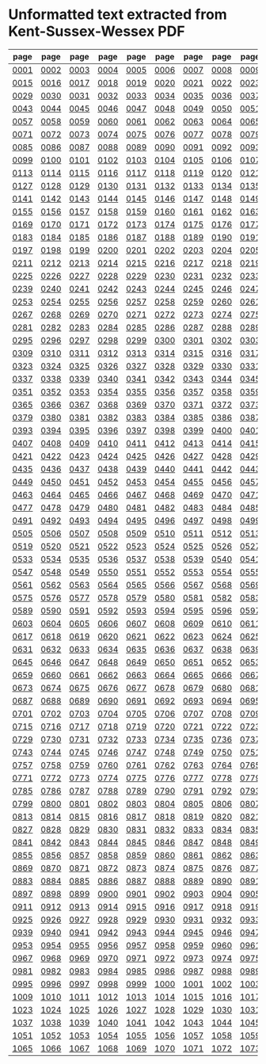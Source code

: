 # Unformatted text extracted from Kent-Sussex-Wessex PDF

|page|page|page|page|page|page|page|page|page|page|page|page|page|page|
|----|----|----|----|----|----|----|----|----|----|----|----|----|----|
|[0001](Kent-Sussex-Wessex/txt/pg_0001.txt)|[0002](Kent-Sussex-Wessex/txt/pg_0002.txt)|[0003](Kent-Sussex-Wessex/txt/pg_0003.txt)|[0004](Kent-Sussex-Wessex/txt/pg_0004.txt)|[0005](Kent-Sussex-Wessex/txt/pg_0005.txt)|[0006](Kent-Sussex-Wessex/txt/pg_0006.txt)|[0007](Kent-Sussex-Wessex/txt/pg_0007.txt)|[0008](Kent-Sussex-Wessex/txt/pg_0008.txt)|[0009](Kent-Sussex-Wessex/txt/pg_0009.txt)|[0010](Kent-Sussex-Wessex/txt/pg_0010.txt)|[0011](Kent-Sussex-Wessex/txt/pg_0011.txt)|[0012](Kent-Sussex-Wessex/txt/pg_0012.txt)|[0013](Kent-Sussex-Wessex/txt/pg_0013.txt)|[0014](Kent-Sussex-Wessex/txt/pg_0014.txt)|
|[0015](Kent-Sussex-Wessex/txt/pg_0015.txt)|[0016](Kent-Sussex-Wessex/txt/pg_0016.txt)|[0017](Kent-Sussex-Wessex/txt/pg_0017.txt)|[0018](Kent-Sussex-Wessex/txt/pg_0018.txt)|[0019](Kent-Sussex-Wessex/txt/pg_0019.txt)|[0020](Kent-Sussex-Wessex/txt/pg_0020.txt)|[0021](Kent-Sussex-Wessex/txt/pg_0021.txt)|[0022](Kent-Sussex-Wessex/txt/pg_0022.txt)|[0023](Kent-Sussex-Wessex/txt/pg_0023.txt)|[0024](Kent-Sussex-Wessex/txt/pg_0024.txt)|[0025](Kent-Sussex-Wessex/txt/pg_0025.txt)|[0026](Kent-Sussex-Wessex/txt/pg_0026.txt)|[0027](Kent-Sussex-Wessex/txt/pg_0027.txt)|[0028](Kent-Sussex-Wessex/txt/pg_0028.txt)|
|[0029](Kent-Sussex-Wessex/txt/pg_0029.txt)|[0030](Kent-Sussex-Wessex/txt/pg_0030.txt)|[0031](Kent-Sussex-Wessex/txt/pg_0031.txt)|[0032](Kent-Sussex-Wessex/txt/pg_0032.txt)|[0033](Kent-Sussex-Wessex/txt/pg_0033.txt)|[0034](Kent-Sussex-Wessex/txt/pg_0034.txt)|[0035](Kent-Sussex-Wessex/txt/pg_0035.txt)|[0036](Kent-Sussex-Wessex/txt/pg_0036.txt)|[0037](Kent-Sussex-Wessex/txt/pg_0037.txt)|[0038](Kent-Sussex-Wessex/txt/pg_0038.txt)|[0039](Kent-Sussex-Wessex/txt/pg_0039.txt)|[0040](Kent-Sussex-Wessex/txt/pg_0040.txt)|[0041](Kent-Sussex-Wessex/txt/pg_0041.txt)|[0042](Kent-Sussex-Wessex/txt/pg_0042.txt)|
|[0043](Kent-Sussex-Wessex/txt/pg_0043.txt)|[0044](Kent-Sussex-Wessex/txt/pg_0044.txt)|[0045](Kent-Sussex-Wessex/txt/pg_0045.txt)|[0046](Kent-Sussex-Wessex/txt/pg_0046.txt)|[0047](Kent-Sussex-Wessex/txt/pg_0047.txt)|[0048](Kent-Sussex-Wessex/txt/pg_0048.txt)|[0049](Kent-Sussex-Wessex/txt/pg_0049.txt)|[0050](Kent-Sussex-Wessex/txt/pg_0050.txt)|[0051](Kent-Sussex-Wessex/txt/pg_0051.txt)|[0052](Kent-Sussex-Wessex/txt/pg_0052.txt)|[0053](Kent-Sussex-Wessex/txt/pg_0053.txt)|[0054](Kent-Sussex-Wessex/txt/pg_0054.txt)|[0055](Kent-Sussex-Wessex/txt/pg_0055.txt)|[0056](Kent-Sussex-Wessex/txt/pg_0056.txt)|
|[0057](Kent-Sussex-Wessex/txt/pg_0057.txt)|[0058](Kent-Sussex-Wessex/txt/pg_0058.txt)|[0059](Kent-Sussex-Wessex/txt/pg_0059.txt)|[0060](Kent-Sussex-Wessex/txt/pg_0060.txt)|[0061](Kent-Sussex-Wessex/txt/pg_0061.txt)|[0062](Kent-Sussex-Wessex/txt/pg_0062.txt)|[0063](Kent-Sussex-Wessex/txt/pg_0063.txt)|[0064](Kent-Sussex-Wessex/txt/pg_0064.txt)|[0065](Kent-Sussex-Wessex/txt/pg_0065.txt)|[0066](Kent-Sussex-Wessex/txt/pg_0066.txt)|[0067](Kent-Sussex-Wessex/txt/pg_0067.txt)|[0068](Kent-Sussex-Wessex/txt/pg_0068.txt)|[0069](Kent-Sussex-Wessex/txt/pg_0069.txt)|[0070](Kent-Sussex-Wessex/txt/pg_0070.txt)|
|[0071](Kent-Sussex-Wessex/txt/pg_0071.txt)|[0072](Kent-Sussex-Wessex/txt/pg_0072.txt)|[0073](Kent-Sussex-Wessex/txt/pg_0073.txt)|[0074](Kent-Sussex-Wessex/txt/pg_0074.txt)|[0075](Kent-Sussex-Wessex/txt/pg_0075.txt)|[0076](Kent-Sussex-Wessex/txt/pg_0076.txt)|[0077](Kent-Sussex-Wessex/txt/pg_0077.txt)|[0078](Kent-Sussex-Wessex/txt/pg_0078.txt)|[0079](Kent-Sussex-Wessex/txt/pg_0079.txt)|[0080](Kent-Sussex-Wessex/txt/pg_0080.txt)|[0081](Kent-Sussex-Wessex/txt/pg_0081.txt)|[0082](Kent-Sussex-Wessex/txt/pg_0082.txt)|[0083](Kent-Sussex-Wessex/txt/pg_0083.txt)|[0084](Kent-Sussex-Wessex/txt/pg_0084.txt)|
|[0085](Kent-Sussex-Wessex/txt/pg_0085.txt)|[0086](Kent-Sussex-Wessex/txt/pg_0086.txt)|[0087](Kent-Sussex-Wessex/txt/pg_0087.txt)|[0088](Kent-Sussex-Wessex/txt/pg_0088.txt)|[0089](Kent-Sussex-Wessex/txt/pg_0089.txt)|[0090](Kent-Sussex-Wessex/txt/pg_0090.txt)|[0091](Kent-Sussex-Wessex/txt/pg_0091.txt)|[0092](Kent-Sussex-Wessex/txt/pg_0092.txt)|[0093](Kent-Sussex-Wessex/txt/pg_0093.txt)|[0094](Kent-Sussex-Wessex/txt/pg_0094.txt)|[0095](Kent-Sussex-Wessex/txt/pg_0095.txt)|[0096](Kent-Sussex-Wessex/txt/pg_0096.txt)|[0097](Kent-Sussex-Wessex/txt/pg_0097.txt)|[0098](Kent-Sussex-Wessex/txt/pg_0098.txt)|
|[0099](Kent-Sussex-Wessex/txt/pg_0099.txt)|[0100](Kent-Sussex-Wessex/txt/pg_0100.txt)|[0101](Kent-Sussex-Wessex/txt/pg_0101.txt)|[0102](Kent-Sussex-Wessex/txt/pg_0102.txt)|[0103](Kent-Sussex-Wessex/txt/pg_0103.txt)|[0104](Kent-Sussex-Wessex/txt/pg_0104.txt)|[0105](Kent-Sussex-Wessex/txt/pg_0105.txt)|[0106](Kent-Sussex-Wessex/txt/pg_0106.txt)|[0107](Kent-Sussex-Wessex/txt/pg_0107.txt)|[0108](Kent-Sussex-Wessex/txt/pg_0108.txt)|[0109](Kent-Sussex-Wessex/txt/pg_0109.txt)|[0110](Kent-Sussex-Wessex/txt/pg_0110.txt)|[0111](Kent-Sussex-Wessex/txt/pg_0111.txt)|[0112](Kent-Sussex-Wessex/txt/pg_0112.txt)|
|[0113](Kent-Sussex-Wessex/txt/pg_0113.txt)|[0114](Kent-Sussex-Wessex/txt/pg_0114.txt)|[0115](Kent-Sussex-Wessex/txt/pg_0115.txt)|[0116](Kent-Sussex-Wessex/txt/pg_0116.txt)|[0117](Kent-Sussex-Wessex/txt/pg_0117.txt)|[0118](Kent-Sussex-Wessex/txt/pg_0118.txt)|[0119](Kent-Sussex-Wessex/txt/pg_0119.txt)|[0120](Kent-Sussex-Wessex/txt/pg_0120.txt)|[0121](Kent-Sussex-Wessex/txt/pg_0121.txt)|[0122](Kent-Sussex-Wessex/txt/pg_0122.txt)|[0123](Kent-Sussex-Wessex/txt/pg_0123.txt)|[0124](Kent-Sussex-Wessex/txt/pg_0124.txt)|[0125](Kent-Sussex-Wessex/txt/pg_0125.txt)|[0126](Kent-Sussex-Wessex/txt/pg_0126.txt)|
|[0127](Kent-Sussex-Wessex/txt/pg_0127.txt)|[0128](Kent-Sussex-Wessex/txt/pg_0128.txt)|[0129](Kent-Sussex-Wessex/txt/pg_0129.txt)|[0130](Kent-Sussex-Wessex/txt/pg_0130.txt)|[0131](Kent-Sussex-Wessex/txt/pg_0131.txt)|[0132](Kent-Sussex-Wessex/txt/pg_0132.txt)|[0133](Kent-Sussex-Wessex/txt/pg_0133.txt)|[0134](Kent-Sussex-Wessex/txt/pg_0134.txt)|[0135](Kent-Sussex-Wessex/txt/pg_0135.txt)|[0136](Kent-Sussex-Wessex/txt/pg_0136.txt)|[0137](Kent-Sussex-Wessex/txt/pg_0137.txt)|[0138](Kent-Sussex-Wessex/txt/pg_0138.txt)|[0139](Kent-Sussex-Wessex/txt/pg_0139.txt)|[0140](Kent-Sussex-Wessex/txt/pg_0140.txt)|
|[0141](Kent-Sussex-Wessex/txt/pg_0141.txt)|[0142](Kent-Sussex-Wessex/txt/pg_0142.txt)|[0143](Kent-Sussex-Wessex/txt/pg_0143.txt)|[0144](Kent-Sussex-Wessex/txt/pg_0144.txt)|[0145](Kent-Sussex-Wessex/txt/pg_0145.txt)|[0146](Kent-Sussex-Wessex/txt/pg_0146.txt)|[0147](Kent-Sussex-Wessex/txt/pg_0147.txt)|[0148](Kent-Sussex-Wessex/txt/pg_0148.txt)|[0149](Kent-Sussex-Wessex/txt/pg_0149.txt)|[0150](Kent-Sussex-Wessex/txt/pg_0150.txt)|[0151](Kent-Sussex-Wessex/txt/pg_0151.txt)|[0152](Kent-Sussex-Wessex/txt/pg_0152.txt)|[0153](Kent-Sussex-Wessex/txt/pg_0153.txt)|[0154](Kent-Sussex-Wessex/txt/pg_0154.txt)|
|[0155](Kent-Sussex-Wessex/txt/pg_0155.txt)|[0156](Kent-Sussex-Wessex/txt/pg_0156.txt)|[0157](Kent-Sussex-Wessex/txt/pg_0157.txt)|[0158](Kent-Sussex-Wessex/txt/pg_0158.txt)|[0159](Kent-Sussex-Wessex/txt/pg_0159.txt)|[0160](Kent-Sussex-Wessex/txt/pg_0160.txt)|[0161](Kent-Sussex-Wessex/txt/pg_0161.txt)|[0162](Kent-Sussex-Wessex/txt/pg_0162.txt)|[0163](Kent-Sussex-Wessex/txt/pg_0163.txt)|[0164](Kent-Sussex-Wessex/txt/pg_0164.txt)|[0165](Kent-Sussex-Wessex/txt/pg_0165.txt)|[0166](Kent-Sussex-Wessex/txt/pg_0166.txt)|[0167](Kent-Sussex-Wessex/txt/pg_0167.txt)|[0168](Kent-Sussex-Wessex/txt/pg_0168.txt)|
|[0169](Kent-Sussex-Wessex/txt/pg_0169.txt)|[0170](Kent-Sussex-Wessex/txt/pg_0170.txt)|[0171](Kent-Sussex-Wessex/txt/pg_0171.txt)|[0172](Kent-Sussex-Wessex/txt/pg_0172.txt)|[0173](Kent-Sussex-Wessex/txt/pg_0173.txt)|[0174](Kent-Sussex-Wessex/txt/pg_0174.txt)|[0175](Kent-Sussex-Wessex/txt/pg_0175.txt)|[0176](Kent-Sussex-Wessex/txt/pg_0176.txt)|[0177](Kent-Sussex-Wessex/txt/pg_0177.txt)|[0178](Kent-Sussex-Wessex/txt/pg_0178.txt)|[0179](Kent-Sussex-Wessex/txt/pg_0179.txt)|[0180](Kent-Sussex-Wessex/txt/pg_0180.txt)|[0181](Kent-Sussex-Wessex/txt/pg_0181.txt)|[0182](Kent-Sussex-Wessex/txt/pg_0182.txt)|
|[0183](Kent-Sussex-Wessex/txt/pg_0183.txt)|[0184](Kent-Sussex-Wessex/txt/pg_0184.txt)|[0185](Kent-Sussex-Wessex/txt/pg_0185.txt)|[0186](Kent-Sussex-Wessex/txt/pg_0186.txt)|[0187](Kent-Sussex-Wessex/txt/pg_0187.txt)|[0188](Kent-Sussex-Wessex/txt/pg_0188.txt)|[0189](Kent-Sussex-Wessex/txt/pg_0189.txt)|[0190](Kent-Sussex-Wessex/txt/pg_0190.txt)|[0191](Kent-Sussex-Wessex/txt/pg_0191.txt)|[0192](Kent-Sussex-Wessex/txt/pg_0192.txt)|[0193](Kent-Sussex-Wessex/txt/pg_0193.txt)|[0194](Kent-Sussex-Wessex/txt/pg_0194.txt)|[0195](Kent-Sussex-Wessex/txt/pg_0195.txt)|[0196](Kent-Sussex-Wessex/txt/pg_0196.txt)|
|[0197](Kent-Sussex-Wessex/txt/pg_0197.txt)|[0198](Kent-Sussex-Wessex/txt/pg_0198.txt)|[0199](Kent-Sussex-Wessex/txt/pg_0199.txt)|[0200](Kent-Sussex-Wessex/txt/pg_0200.txt)|[0201](Kent-Sussex-Wessex/txt/pg_0201.txt)|[0202](Kent-Sussex-Wessex/txt/pg_0202.txt)|[0203](Kent-Sussex-Wessex/txt/pg_0203.txt)|[0204](Kent-Sussex-Wessex/txt/pg_0204.txt)|[0205](Kent-Sussex-Wessex/txt/pg_0205.txt)|[0206](Kent-Sussex-Wessex/txt/pg_0206.txt)|[0207](Kent-Sussex-Wessex/txt/pg_0207.txt)|[0208](Kent-Sussex-Wessex/txt/pg_0208.txt)|[0209](Kent-Sussex-Wessex/txt/pg_0209.txt)|[0210](Kent-Sussex-Wessex/txt/pg_0210.txt)|
|[0211](Kent-Sussex-Wessex/txt/pg_0211.txt)|[0212](Kent-Sussex-Wessex/txt/pg_0212.txt)|[0213](Kent-Sussex-Wessex/txt/pg_0213.txt)|[0214](Kent-Sussex-Wessex/txt/pg_0214.txt)|[0215](Kent-Sussex-Wessex/txt/pg_0215.txt)|[0216](Kent-Sussex-Wessex/txt/pg_0216.txt)|[0217](Kent-Sussex-Wessex/txt/pg_0217.txt)|[0218](Kent-Sussex-Wessex/txt/pg_0218.txt)|[0219](Kent-Sussex-Wessex/txt/pg_0219.txt)|[0220](Kent-Sussex-Wessex/txt/pg_0220.txt)|[0221](Kent-Sussex-Wessex/txt/pg_0221.txt)|[0222](Kent-Sussex-Wessex/txt/pg_0222.txt)|[0223](Kent-Sussex-Wessex/txt/pg_0223.txt)|[0224](Kent-Sussex-Wessex/txt/pg_0224.txt)|
|[0225](Kent-Sussex-Wessex/txt/pg_0225.txt)|[0226](Kent-Sussex-Wessex/txt/pg_0226.txt)|[0227](Kent-Sussex-Wessex/txt/pg_0227.txt)|[0228](Kent-Sussex-Wessex/txt/pg_0228.txt)|[0229](Kent-Sussex-Wessex/txt/pg_0229.txt)|[0230](Kent-Sussex-Wessex/txt/pg_0230.txt)|[0231](Kent-Sussex-Wessex/txt/pg_0231.txt)|[0232](Kent-Sussex-Wessex/txt/pg_0232.txt)|[0233](Kent-Sussex-Wessex/txt/pg_0233.txt)|[0234](Kent-Sussex-Wessex/txt/pg_0234.txt)|[0235](Kent-Sussex-Wessex/txt/pg_0235.txt)|[0236](Kent-Sussex-Wessex/txt/pg_0236.txt)|[0237](Kent-Sussex-Wessex/txt/pg_0237.txt)|[0238](Kent-Sussex-Wessex/txt/pg_0238.txt)|
|[0239](Kent-Sussex-Wessex/txt/pg_0239.txt)|[0240](Kent-Sussex-Wessex/txt/pg_0240.txt)|[0241](Kent-Sussex-Wessex/txt/pg_0241.txt)|[0242](Kent-Sussex-Wessex/txt/pg_0242.txt)|[0243](Kent-Sussex-Wessex/txt/pg_0243.txt)|[0244](Kent-Sussex-Wessex/txt/pg_0244.txt)|[0245](Kent-Sussex-Wessex/txt/pg_0245.txt)|[0246](Kent-Sussex-Wessex/txt/pg_0246.txt)|[0247](Kent-Sussex-Wessex/txt/pg_0247.txt)|[0248](Kent-Sussex-Wessex/txt/pg_0248.txt)|[0249](Kent-Sussex-Wessex/txt/pg_0249.txt)|[0250](Kent-Sussex-Wessex/txt/pg_0250.txt)|[0251](Kent-Sussex-Wessex/txt/pg_0251.txt)|[0252](Kent-Sussex-Wessex/txt/pg_0252.txt)|
|[0253](Kent-Sussex-Wessex/txt/pg_0253.txt)|[0254](Kent-Sussex-Wessex/txt/pg_0254.txt)|[0255](Kent-Sussex-Wessex/txt/pg_0255.txt)|[0256](Kent-Sussex-Wessex/txt/pg_0256.txt)|[0257](Kent-Sussex-Wessex/txt/pg_0257.txt)|[0258](Kent-Sussex-Wessex/txt/pg_0258.txt)|[0259](Kent-Sussex-Wessex/txt/pg_0259.txt)|[0260](Kent-Sussex-Wessex/txt/pg_0260.txt)|[0261](Kent-Sussex-Wessex/txt/pg_0261.txt)|[0262](Kent-Sussex-Wessex/txt/pg_0262.txt)|[0263](Kent-Sussex-Wessex/txt/pg_0263.txt)|[0264](Kent-Sussex-Wessex/txt/pg_0264.txt)|[0265](Kent-Sussex-Wessex/txt/pg_0265.txt)|[0266](Kent-Sussex-Wessex/txt/pg_0266.txt)|
|[0267](Kent-Sussex-Wessex/txt/pg_0267.txt)|[0268](Kent-Sussex-Wessex/txt/pg_0268.txt)|[0269](Kent-Sussex-Wessex/txt/pg_0269.txt)|[0270](Kent-Sussex-Wessex/txt/pg_0270.txt)|[0271](Kent-Sussex-Wessex/txt/pg_0271.txt)|[0272](Kent-Sussex-Wessex/txt/pg_0272.txt)|[0273](Kent-Sussex-Wessex/txt/pg_0273.txt)|[0274](Kent-Sussex-Wessex/txt/pg_0274.txt)|[0275](Kent-Sussex-Wessex/txt/pg_0275.txt)|[0276](Kent-Sussex-Wessex/txt/pg_0276.txt)|[0277](Kent-Sussex-Wessex/txt/pg_0277.txt)|[0278](Kent-Sussex-Wessex/txt/pg_0278.txt)|[0279](Kent-Sussex-Wessex/txt/pg_0279.txt)|[0280](Kent-Sussex-Wessex/txt/pg_0280.txt)|
|[0281](Kent-Sussex-Wessex/txt/pg_0281.txt)|[0282](Kent-Sussex-Wessex/txt/pg_0282.txt)|[0283](Kent-Sussex-Wessex/txt/pg_0283.txt)|[0284](Kent-Sussex-Wessex/txt/pg_0284.txt)|[0285](Kent-Sussex-Wessex/txt/pg_0285.txt)|[0286](Kent-Sussex-Wessex/txt/pg_0286.txt)|[0287](Kent-Sussex-Wessex/txt/pg_0287.txt)|[0288](Kent-Sussex-Wessex/txt/pg_0288.txt)|[0289](Kent-Sussex-Wessex/txt/pg_0289.txt)|[0290](Kent-Sussex-Wessex/txt/pg_0290.txt)|[0291](Kent-Sussex-Wessex/txt/pg_0291.txt)|[0292](Kent-Sussex-Wessex/txt/pg_0292.txt)|[0293](Kent-Sussex-Wessex/txt/pg_0293.txt)|[0294](Kent-Sussex-Wessex/txt/pg_0294.txt)|
|[0295](Kent-Sussex-Wessex/txt/pg_0295.txt)|[0296](Kent-Sussex-Wessex/txt/pg_0296.txt)|[0297](Kent-Sussex-Wessex/txt/pg_0297.txt)|[0298](Kent-Sussex-Wessex/txt/pg_0298.txt)|[0299](Kent-Sussex-Wessex/txt/pg_0299.txt)|[0300](Kent-Sussex-Wessex/txt/pg_0300.txt)|[0301](Kent-Sussex-Wessex/txt/pg_0301.txt)|[0302](Kent-Sussex-Wessex/txt/pg_0302.txt)|[0303](Kent-Sussex-Wessex/txt/pg_0303.txt)|[0304](Kent-Sussex-Wessex/txt/pg_0304.txt)|[0305](Kent-Sussex-Wessex/txt/pg_0305.txt)|[0306](Kent-Sussex-Wessex/txt/pg_0306.txt)|[0307](Kent-Sussex-Wessex/txt/pg_0307.txt)|[0308](Kent-Sussex-Wessex/txt/pg_0308.txt)|
|[0309](Kent-Sussex-Wessex/txt/pg_0309.txt)|[0310](Kent-Sussex-Wessex/txt/pg_0310.txt)|[0311](Kent-Sussex-Wessex/txt/pg_0311.txt)|[0312](Kent-Sussex-Wessex/txt/pg_0312.txt)|[0313](Kent-Sussex-Wessex/txt/pg_0313.txt)|[0314](Kent-Sussex-Wessex/txt/pg_0314.txt)|[0315](Kent-Sussex-Wessex/txt/pg_0315.txt)|[0316](Kent-Sussex-Wessex/txt/pg_0316.txt)|[0317](Kent-Sussex-Wessex/txt/pg_0317.txt)|[0318](Kent-Sussex-Wessex/txt/pg_0318.txt)|[0319](Kent-Sussex-Wessex/txt/pg_0319.txt)|[0320](Kent-Sussex-Wessex/txt/pg_0320.txt)|[0321](Kent-Sussex-Wessex/txt/pg_0321.txt)|[0322](Kent-Sussex-Wessex/txt/pg_0322.txt)|
|[0323](Kent-Sussex-Wessex/txt/pg_0323.txt)|[0324](Kent-Sussex-Wessex/txt/pg_0324.txt)|[0325](Kent-Sussex-Wessex/txt/pg_0325.txt)|[0326](Kent-Sussex-Wessex/txt/pg_0326.txt)|[0327](Kent-Sussex-Wessex/txt/pg_0327.txt)|[0328](Kent-Sussex-Wessex/txt/pg_0328.txt)|[0329](Kent-Sussex-Wessex/txt/pg_0329.txt)|[0330](Kent-Sussex-Wessex/txt/pg_0330.txt)|[0331](Kent-Sussex-Wessex/txt/pg_0331.txt)|[0332](Kent-Sussex-Wessex/txt/pg_0332.txt)|[0333](Kent-Sussex-Wessex/txt/pg_0333.txt)|[0334](Kent-Sussex-Wessex/txt/pg_0334.txt)|[0335](Kent-Sussex-Wessex/txt/pg_0335.txt)|[0336](Kent-Sussex-Wessex/txt/pg_0336.txt)|
|[0337](Kent-Sussex-Wessex/txt/pg_0337.txt)|[0338](Kent-Sussex-Wessex/txt/pg_0338.txt)|[0339](Kent-Sussex-Wessex/txt/pg_0339.txt)|[0340](Kent-Sussex-Wessex/txt/pg_0340.txt)|[0341](Kent-Sussex-Wessex/txt/pg_0341.txt)|[0342](Kent-Sussex-Wessex/txt/pg_0342.txt)|[0343](Kent-Sussex-Wessex/txt/pg_0343.txt)|[0344](Kent-Sussex-Wessex/txt/pg_0344.txt)|[0345](Kent-Sussex-Wessex/txt/pg_0345.txt)|[0346](Kent-Sussex-Wessex/txt/pg_0346.txt)|[0347](Kent-Sussex-Wessex/txt/pg_0347.txt)|[0348](Kent-Sussex-Wessex/txt/pg_0348.txt)|[0349](Kent-Sussex-Wessex/txt/pg_0349.txt)|[0350](Kent-Sussex-Wessex/txt/pg_0350.txt)|
|[0351](Kent-Sussex-Wessex/txt/pg_0351.txt)|[0352](Kent-Sussex-Wessex/txt/pg_0352.txt)|[0353](Kent-Sussex-Wessex/txt/pg_0353.txt)|[0354](Kent-Sussex-Wessex/txt/pg_0354.txt)|[0355](Kent-Sussex-Wessex/txt/pg_0355.txt)|[0356](Kent-Sussex-Wessex/txt/pg_0356.txt)|[0357](Kent-Sussex-Wessex/txt/pg_0357.txt)|[0358](Kent-Sussex-Wessex/txt/pg_0358.txt)|[0359](Kent-Sussex-Wessex/txt/pg_0359.txt)|[0360](Kent-Sussex-Wessex/txt/pg_0360.txt)|[0361](Kent-Sussex-Wessex/txt/pg_0361.txt)|[0362](Kent-Sussex-Wessex/txt/pg_0362.txt)|[0363](Kent-Sussex-Wessex/txt/pg_0363.txt)|[0364](Kent-Sussex-Wessex/txt/pg_0364.txt)|
|[0365](Kent-Sussex-Wessex/txt/pg_0365.txt)|[0366](Kent-Sussex-Wessex/txt/pg_0366.txt)|[0367](Kent-Sussex-Wessex/txt/pg_0367.txt)|[0368](Kent-Sussex-Wessex/txt/pg_0368.txt)|[0369](Kent-Sussex-Wessex/txt/pg_0369.txt)|[0370](Kent-Sussex-Wessex/txt/pg_0370.txt)|[0371](Kent-Sussex-Wessex/txt/pg_0371.txt)|[0372](Kent-Sussex-Wessex/txt/pg_0372.txt)|[0373](Kent-Sussex-Wessex/txt/pg_0373.txt)|[0374](Kent-Sussex-Wessex/txt/pg_0374.txt)|[0375](Kent-Sussex-Wessex/txt/pg_0375.txt)|[0376](Kent-Sussex-Wessex/txt/pg_0376.txt)|[0377](Kent-Sussex-Wessex/txt/pg_0377.txt)|[0378](Kent-Sussex-Wessex/txt/pg_0378.txt)|
|[0379](Kent-Sussex-Wessex/txt/pg_0379.txt)|[0380](Kent-Sussex-Wessex/txt/pg_0380.txt)|[0381](Kent-Sussex-Wessex/txt/pg_0381.txt)|[0382](Kent-Sussex-Wessex/txt/pg_0382.txt)|[0383](Kent-Sussex-Wessex/txt/pg_0383.txt)|[0384](Kent-Sussex-Wessex/txt/pg_0384.txt)|[0385](Kent-Sussex-Wessex/txt/pg_0385.txt)|[0386](Kent-Sussex-Wessex/txt/pg_0386.txt)|[0387](Kent-Sussex-Wessex/txt/pg_0387.txt)|[0388](Kent-Sussex-Wessex/txt/pg_0388.txt)|[0389](Kent-Sussex-Wessex/txt/pg_0389.txt)|[0390](Kent-Sussex-Wessex/txt/pg_0390.txt)|[0391](Kent-Sussex-Wessex/txt/pg_0391.txt)|[0392](Kent-Sussex-Wessex/txt/pg_0392.txt)|
|[0393](Kent-Sussex-Wessex/txt/pg_0393.txt)|[0394](Kent-Sussex-Wessex/txt/pg_0394.txt)|[0395](Kent-Sussex-Wessex/txt/pg_0395.txt)|[0396](Kent-Sussex-Wessex/txt/pg_0396.txt)|[0397](Kent-Sussex-Wessex/txt/pg_0397.txt)|[0398](Kent-Sussex-Wessex/txt/pg_0398.txt)|[0399](Kent-Sussex-Wessex/txt/pg_0399.txt)|[0400](Kent-Sussex-Wessex/txt/pg_0400.txt)|[0401](Kent-Sussex-Wessex/txt/pg_0401.txt)|[0402](Kent-Sussex-Wessex/txt/pg_0402.txt)|[0403](Kent-Sussex-Wessex/txt/pg_0403.txt)|[0404](Kent-Sussex-Wessex/txt/pg_0404.txt)|[0405](Kent-Sussex-Wessex/txt/pg_0405.txt)|[0406](Kent-Sussex-Wessex/txt/pg_0406.txt)|
|[0407](Kent-Sussex-Wessex/txt/pg_0407.txt)|[0408](Kent-Sussex-Wessex/txt/pg_0408.txt)|[0409](Kent-Sussex-Wessex/txt/pg_0409.txt)|[0410](Kent-Sussex-Wessex/txt/pg_0410.txt)|[0411](Kent-Sussex-Wessex/txt/pg_0411.txt)|[0412](Kent-Sussex-Wessex/txt/pg_0412.txt)|[0413](Kent-Sussex-Wessex/txt/pg_0413.txt)|[0414](Kent-Sussex-Wessex/txt/pg_0414.txt)|[0415](Kent-Sussex-Wessex/txt/pg_0415.txt)|[0416](Kent-Sussex-Wessex/txt/pg_0416.txt)|[0417](Kent-Sussex-Wessex/txt/pg_0417.txt)|[0418](Kent-Sussex-Wessex/txt/pg_0418.txt)|[0419](Kent-Sussex-Wessex/txt/pg_0419.txt)|[0420](Kent-Sussex-Wessex/txt/pg_0420.txt)|
|[0421](Kent-Sussex-Wessex/txt/pg_0421.txt)|[0422](Kent-Sussex-Wessex/txt/pg_0422.txt)|[0423](Kent-Sussex-Wessex/txt/pg_0423.txt)|[0424](Kent-Sussex-Wessex/txt/pg_0424.txt)|[0425](Kent-Sussex-Wessex/txt/pg_0425.txt)|[0426](Kent-Sussex-Wessex/txt/pg_0426.txt)|[0427](Kent-Sussex-Wessex/txt/pg_0427.txt)|[0428](Kent-Sussex-Wessex/txt/pg_0428.txt)|[0429](Kent-Sussex-Wessex/txt/pg_0429.txt)|[0430](Kent-Sussex-Wessex/txt/pg_0430.txt)|[0431](Kent-Sussex-Wessex/txt/pg_0431.txt)|[0432](Kent-Sussex-Wessex/txt/pg_0432.txt)|[0433](Kent-Sussex-Wessex/txt/pg_0433.txt)|[0434](Kent-Sussex-Wessex/txt/pg_0434.txt)|
|[0435](Kent-Sussex-Wessex/txt/pg_0435.txt)|[0436](Kent-Sussex-Wessex/txt/pg_0436.txt)|[0437](Kent-Sussex-Wessex/txt/pg_0437.txt)|[0438](Kent-Sussex-Wessex/txt/pg_0438.txt)|[0439](Kent-Sussex-Wessex/txt/pg_0439.txt)|[0440](Kent-Sussex-Wessex/txt/pg_0440.txt)|[0441](Kent-Sussex-Wessex/txt/pg_0441.txt)|[0442](Kent-Sussex-Wessex/txt/pg_0442.txt)|[0443](Kent-Sussex-Wessex/txt/pg_0443.txt)|[0444](Kent-Sussex-Wessex/txt/pg_0444.txt)|[0445](Kent-Sussex-Wessex/txt/pg_0445.txt)|[0446](Kent-Sussex-Wessex/txt/pg_0446.txt)|[0447](Kent-Sussex-Wessex/txt/pg_0447.txt)|[0448](Kent-Sussex-Wessex/txt/pg_0448.txt)|
|[0449](Kent-Sussex-Wessex/txt/pg_0449.txt)|[0450](Kent-Sussex-Wessex/txt/pg_0450.txt)|[0451](Kent-Sussex-Wessex/txt/pg_0451.txt)|[0452](Kent-Sussex-Wessex/txt/pg_0452.txt)|[0453](Kent-Sussex-Wessex/txt/pg_0453.txt)|[0454](Kent-Sussex-Wessex/txt/pg_0454.txt)|[0455](Kent-Sussex-Wessex/txt/pg_0455.txt)|[0456](Kent-Sussex-Wessex/txt/pg_0456.txt)|[0457](Kent-Sussex-Wessex/txt/pg_0457.txt)|[0458](Kent-Sussex-Wessex/txt/pg_0458.txt)|[0459](Kent-Sussex-Wessex/txt/pg_0459.txt)|[0460](Kent-Sussex-Wessex/txt/pg_0460.txt)|[0461](Kent-Sussex-Wessex/txt/pg_0461.txt)|[0462](Kent-Sussex-Wessex/txt/pg_0462.txt)|
|[0463](Kent-Sussex-Wessex/txt/pg_0463.txt)|[0464](Kent-Sussex-Wessex/txt/pg_0464.txt)|[0465](Kent-Sussex-Wessex/txt/pg_0465.txt)|[0466](Kent-Sussex-Wessex/txt/pg_0466.txt)|[0467](Kent-Sussex-Wessex/txt/pg_0467.txt)|[0468](Kent-Sussex-Wessex/txt/pg_0468.txt)|[0469](Kent-Sussex-Wessex/txt/pg_0469.txt)|[0470](Kent-Sussex-Wessex/txt/pg_0470.txt)|[0471](Kent-Sussex-Wessex/txt/pg_0471.txt)|[0472](Kent-Sussex-Wessex/txt/pg_0472.txt)|[0473](Kent-Sussex-Wessex/txt/pg_0473.txt)|[0474](Kent-Sussex-Wessex/txt/pg_0474.txt)|[0475](Kent-Sussex-Wessex/txt/pg_0475.txt)|[0476](Kent-Sussex-Wessex/txt/pg_0476.txt)|
|[0477](Kent-Sussex-Wessex/txt/pg_0477.txt)|[0478](Kent-Sussex-Wessex/txt/pg_0478.txt)|[0479](Kent-Sussex-Wessex/txt/pg_0479.txt)|[0480](Kent-Sussex-Wessex/txt/pg_0480.txt)|[0481](Kent-Sussex-Wessex/txt/pg_0481.txt)|[0482](Kent-Sussex-Wessex/txt/pg_0482.txt)|[0483](Kent-Sussex-Wessex/txt/pg_0483.txt)|[0484](Kent-Sussex-Wessex/txt/pg_0484.txt)|[0485](Kent-Sussex-Wessex/txt/pg_0485.txt)|[0486](Kent-Sussex-Wessex/txt/pg_0486.txt)|[0487](Kent-Sussex-Wessex/txt/pg_0487.txt)|[0488](Kent-Sussex-Wessex/txt/pg_0488.txt)|[0489](Kent-Sussex-Wessex/txt/pg_0489.txt)|[0490](Kent-Sussex-Wessex/txt/pg_0490.txt)|
|[0491](Kent-Sussex-Wessex/txt/pg_0491.txt)|[0492](Kent-Sussex-Wessex/txt/pg_0492.txt)|[0493](Kent-Sussex-Wessex/txt/pg_0493.txt)|[0494](Kent-Sussex-Wessex/txt/pg_0494.txt)|[0495](Kent-Sussex-Wessex/txt/pg_0495.txt)|[0496](Kent-Sussex-Wessex/txt/pg_0496.txt)|[0497](Kent-Sussex-Wessex/txt/pg_0497.txt)|[0498](Kent-Sussex-Wessex/txt/pg_0498.txt)|[0499](Kent-Sussex-Wessex/txt/pg_0499.txt)|[0500](Kent-Sussex-Wessex/txt/pg_0500.txt)|[0501](Kent-Sussex-Wessex/txt/pg_0501.txt)|[0502](Kent-Sussex-Wessex/txt/pg_0502.txt)|[0503](Kent-Sussex-Wessex/txt/pg_0503.txt)|[0504](Kent-Sussex-Wessex/txt/pg_0504.txt)|
|[0505](Kent-Sussex-Wessex/txt/pg_0505.txt)|[0506](Kent-Sussex-Wessex/txt/pg_0506.txt)|[0507](Kent-Sussex-Wessex/txt/pg_0507.txt)|[0508](Kent-Sussex-Wessex/txt/pg_0508.txt)|[0509](Kent-Sussex-Wessex/txt/pg_0509.txt)|[0510](Kent-Sussex-Wessex/txt/pg_0510.txt)|[0511](Kent-Sussex-Wessex/txt/pg_0511.txt)|[0512](Kent-Sussex-Wessex/txt/pg_0512.txt)|[0513](Kent-Sussex-Wessex/txt/pg_0513.txt)|[0514](Kent-Sussex-Wessex/txt/pg_0514.txt)|[0515](Kent-Sussex-Wessex/txt/pg_0515.txt)|[0516](Kent-Sussex-Wessex/txt/pg_0516.txt)|[0517](Kent-Sussex-Wessex/txt/pg_0517.txt)|[0518](Kent-Sussex-Wessex/txt/pg_0518.txt)|
|[0519](Kent-Sussex-Wessex/txt/pg_0519.txt)|[0520](Kent-Sussex-Wessex/txt/pg_0520.txt)|[0521](Kent-Sussex-Wessex/txt/pg_0521.txt)|[0522](Kent-Sussex-Wessex/txt/pg_0522.txt)|[0523](Kent-Sussex-Wessex/txt/pg_0523.txt)|[0524](Kent-Sussex-Wessex/txt/pg_0524.txt)|[0525](Kent-Sussex-Wessex/txt/pg_0525.txt)|[0526](Kent-Sussex-Wessex/txt/pg_0526.txt)|[0527](Kent-Sussex-Wessex/txt/pg_0527.txt)|[0528](Kent-Sussex-Wessex/txt/pg_0528.txt)|[0529](Kent-Sussex-Wessex/txt/pg_0529.txt)|[0530](Kent-Sussex-Wessex/txt/pg_0530.txt)|[0531](Kent-Sussex-Wessex/txt/pg_0531.txt)|[0532](Kent-Sussex-Wessex/txt/pg_0532.txt)|
|[0533](Kent-Sussex-Wessex/txt/pg_0533.txt)|[0534](Kent-Sussex-Wessex/txt/pg_0534.txt)|[0535](Kent-Sussex-Wessex/txt/pg_0535.txt)|[0536](Kent-Sussex-Wessex/txt/pg_0536.txt)|[0537](Kent-Sussex-Wessex/txt/pg_0537.txt)|[0538](Kent-Sussex-Wessex/txt/pg_0538.txt)|[0539](Kent-Sussex-Wessex/txt/pg_0539.txt)|[0540](Kent-Sussex-Wessex/txt/pg_0540.txt)|[0541](Kent-Sussex-Wessex/txt/pg_0541.txt)|[0542](Kent-Sussex-Wessex/txt/pg_0542.txt)|[0543](Kent-Sussex-Wessex/txt/pg_0543.txt)|[0544](Kent-Sussex-Wessex/txt/pg_0544.txt)|[0545](Kent-Sussex-Wessex/txt/pg_0545.txt)|[0546](Kent-Sussex-Wessex/txt/pg_0546.txt)|
|[0547](Kent-Sussex-Wessex/txt/pg_0547.txt)|[0548](Kent-Sussex-Wessex/txt/pg_0548.txt)|[0549](Kent-Sussex-Wessex/txt/pg_0549.txt)|[0550](Kent-Sussex-Wessex/txt/pg_0550.txt)|[0551](Kent-Sussex-Wessex/txt/pg_0551.txt)|[0552](Kent-Sussex-Wessex/txt/pg_0552.txt)|[0553](Kent-Sussex-Wessex/txt/pg_0553.txt)|[0554](Kent-Sussex-Wessex/txt/pg_0554.txt)|[0555](Kent-Sussex-Wessex/txt/pg_0555.txt)|[0556](Kent-Sussex-Wessex/txt/pg_0556.txt)|[0557](Kent-Sussex-Wessex/txt/pg_0557.txt)|[0558](Kent-Sussex-Wessex/txt/pg_0558.txt)|[0559](Kent-Sussex-Wessex/txt/pg_0559.txt)|[0560](Kent-Sussex-Wessex/txt/pg_0560.txt)|
|[0561](Kent-Sussex-Wessex/txt/pg_0561.txt)|[0562](Kent-Sussex-Wessex/txt/pg_0562.txt)|[0563](Kent-Sussex-Wessex/txt/pg_0563.txt)|[0564](Kent-Sussex-Wessex/txt/pg_0564.txt)|[0565](Kent-Sussex-Wessex/txt/pg_0565.txt)|[0566](Kent-Sussex-Wessex/txt/pg_0566.txt)|[0567](Kent-Sussex-Wessex/txt/pg_0567.txt)|[0568](Kent-Sussex-Wessex/txt/pg_0568.txt)|[0569](Kent-Sussex-Wessex/txt/pg_0569.txt)|[0570](Kent-Sussex-Wessex/txt/pg_0570.txt)|[0571](Kent-Sussex-Wessex/txt/pg_0571.txt)|[0572](Kent-Sussex-Wessex/txt/pg_0572.txt)|[0573](Kent-Sussex-Wessex/txt/pg_0573.txt)|[0574](Kent-Sussex-Wessex/txt/pg_0574.txt)|
|[0575](Kent-Sussex-Wessex/txt/pg_0575.txt)|[0576](Kent-Sussex-Wessex/txt/pg_0576.txt)|[0577](Kent-Sussex-Wessex/txt/pg_0577.txt)|[0578](Kent-Sussex-Wessex/txt/pg_0578.txt)|[0579](Kent-Sussex-Wessex/txt/pg_0579.txt)|[0580](Kent-Sussex-Wessex/txt/pg_0580.txt)|[0581](Kent-Sussex-Wessex/txt/pg_0581.txt)|[0582](Kent-Sussex-Wessex/txt/pg_0582.txt)|[0583](Kent-Sussex-Wessex/txt/pg_0583.txt)|[0584](Kent-Sussex-Wessex/txt/pg_0584.txt)|[0585](Kent-Sussex-Wessex/txt/pg_0585.txt)|[0586](Kent-Sussex-Wessex/txt/pg_0586.txt)|[0587](Kent-Sussex-Wessex/txt/pg_0587.txt)|[0588](Kent-Sussex-Wessex/txt/pg_0588.txt)|
|[0589](Kent-Sussex-Wessex/txt/pg_0589.txt)|[0590](Kent-Sussex-Wessex/txt/pg_0590.txt)|[0591](Kent-Sussex-Wessex/txt/pg_0591.txt)|[0592](Kent-Sussex-Wessex/txt/pg_0592.txt)|[0593](Kent-Sussex-Wessex/txt/pg_0593.txt)|[0594](Kent-Sussex-Wessex/txt/pg_0594.txt)|[0595](Kent-Sussex-Wessex/txt/pg_0595.txt)|[0596](Kent-Sussex-Wessex/txt/pg_0596.txt)|[0597](Kent-Sussex-Wessex/txt/pg_0597.txt)|[0598](Kent-Sussex-Wessex/txt/pg_0598.txt)|[0599](Kent-Sussex-Wessex/txt/pg_0599.txt)|[0600](Kent-Sussex-Wessex/txt/pg_0600.txt)|[0601](Kent-Sussex-Wessex/txt/pg_0601.txt)|[0602](Kent-Sussex-Wessex/txt/pg_0602.txt)|
|[0603](Kent-Sussex-Wessex/txt/pg_0603.txt)|[0604](Kent-Sussex-Wessex/txt/pg_0604.txt)|[0605](Kent-Sussex-Wessex/txt/pg_0605.txt)|[0606](Kent-Sussex-Wessex/txt/pg_0606.txt)|[0607](Kent-Sussex-Wessex/txt/pg_0607.txt)|[0608](Kent-Sussex-Wessex/txt/pg_0608.txt)|[0609](Kent-Sussex-Wessex/txt/pg_0609.txt)|[0610](Kent-Sussex-Wessex/txt/pg_0610.txt)|[0611](Kent-Sussex-Wessex/txt/pg_0611.txt)|[0612](Kent-Sussex-Wessex/txt/pg_0612.txt)|[0613](Kent-Sussex-Wessex/txt/pg_0613.txt)|[0614](Kent-Sussex-Wessex/txt/pg_0614.txt)|[0615](Kent-Sussex-Wessex/txt/pg_0615.txt)|[0616](Kent-Sussex-Wessex/txt/pg_0616.txt)|
|[0617](Kent-Sussex-Wessex/txt/pg_0617.txt)|[0618](Kent-Sussex-Wessex/txt/pg_0618.txt)|[0619](Kent-Sussex-Wessex/txt/pg_0619.txt)|[0620](Kent-Sussex-Wessex/txt/pg_0620.txt)|[0621](Kent-Sussex-Wessex/txt/pg_0621.txt)|[0622](Kent-Sussex-Wessex/txt/pg_0622.txt)|[0623](Kent-Sussex-Wessex/txt/pg_0623.txt)|[0624](Kent-Sussex-Wessex/txt/pg_0624.txt)|[0625](Kent-Sussex-Wessex/txt/pg_0625.txt)|[0626](Kent-Sussex-Wessex/txt/pg_0626.txt)|[0627](Kent-Sussex-Wessex/txt/pg_0627.txt)|[0628](Kent-Sussex-Wessex/txt/pg_0628.txt)|[0629](Kent-Sussex-Wessex/txt/pg_0629.txt)|[0630](Kent-Sussex-Wessex/txt/pg_0630.txt)|
|[0631](Kent-Sussex-Wessex/txt/pg_0631.txt)|[0632](Kent-Sussex-Wessex/txt/pg_0632.txt)|[0633](Kent-Sussex-Wessex/txt/pg_0633.txt)|[0634](Kent-Sussex-Wessex/txt/pg_0634.txt)|[0635](Kent-Sussex-Wessex/txt/pg_0635.txt)|[0636](Kent-Sussex-Wessex/txt/pg_0636.txt)|[0637](Kent-Sussex-Wessex/txt/pg_0637.txt)|[0638](Kent-Sussex-Wessex/txt/pg_0638.txt)|[0639](Kent-Sussex-Wessex/txt/pg_0639.txt)|[0640](Kent-Sussex-Wessex/txt/pg_0640.txt)|[0641](Kent-Sussex-Wessex/txt/pg_0641.txt)|[0642](Kent-Sussex-Wessex/txt/pg_0642.txt)|[0643](Kent-Sussex-Wessex/txt/pg_0643.txt)|[0644](Kent-Sussex-Wessex/txt/pg_0644.txt)|
|[0645](Kent-Sussex-Wessex/txt/pg_0645.txt)|[0646](Kent-Sussex-Wessex/txt/pg_0646.txt)|[0647](Kent-Sussex-Wessex/txt/pg_0647.txt)|[0648](Kent-Sussex-Wessex/txt/pg_0648.txt)|[0649](Kent-Sussex-Wessex/txt/pg_0649.txt)|[0650](Kent-Sussex-Wessex/txt/pg_0650.txt)|[0651](Kent-Sussex-Wessex/txt/pg_0651.txt)|[0652](Kent-Sussex-Wessex/txt/pg_0652.txt)|[0653](Kent-Sussex-Wessex/txt/pg_0653.txt)|[0654](Kent-Sussex-Wessex/txt/pg_0654.txt)|[0655](Kent-Sussex-Wessex/txt/pg_0655.txt)|[0656](Kent-Sussex-Wessex/txt/pg_0656.txt)|[0657](Kent-Sussex-Wessex/txt/pg_0657.txt)|[0658](Kent-Sussex-Wessex/txt/pg_0658.txt)|
|[0659](Kent-Sussex-Wessex/txt/pg_0659.txt)|[0660](Kent-Sussex-Wessex/txt/pg_0660.txt)|[0661](Kent-Sussex-Wessex/txt/pg_0661.txt)|[0662](Kent-Sussex-Wessex/txt/pg_0662.txt)|[0663](Kent-Sussex-Wessex/txt/pg_0663.txt)|[0664](Kent-Sussex-Wessex/txt/pg_0664.txt)|[0665](Kent-Sussex-Wessex/txt/pg_0665.txt)|[0666](Kent-Sussex-Wessex/txt/pg_0666.txt)|[0667](Kent-Sussex-Wessex/txt/pg_0667.txt)|[0668](Kent-Sussex-Wessex/txt/pg_0668.txt)|[0669](Kent-Sussex-Wessex/txt/pg_0669.txt)|[0670](Kent-Sussex-Wessex/txt/pg_0670.txt)|[0671](Kent-Sussex-Wessex/txt/pg_0671.txt)|[0672](Kent-Sussex-Wessex/txt/pg_0672.txt)|
|[0673](Kent-Sussex-Wessex/txt/pg_0673.txt)|[0674](Kent-Sussex-Wessex/txt/pg_0674.txt)|[0675](Kent-Sussex-Wessex/txt/pg_0675.txt)|[0676](Kent-Sussex-Wessex/txt/pg_0676.txt)|[0677](Kent-Sussex-Wessex/txt/pg_0677.txt)|[0678](Kent-Sussex-Wessex/txt/pg_0678.txt)|[0679](Kent-Sussex-Wessex/txt/pg_0679.txt)|[0680](Kent-Sussex-Wessex/txt/pg_0680.txt)|[0681](Kent-Sussex-Wessex/txt/pg_0681.txt)|[0682](Kent-Sussex-Wessex/txt/pg_0682.txt)|[0683](Kent-Sussex-Wessex/txt/pg_0683.txt)|[0684](Kent-Sussex-Wessex/txt/pg_0684.txt)|[0685](Kent-Sussex-Wessex/txt/pg_0685.txt)|[0686](Kent-Sussex-Wessex/txt/pg_0686.txt)|
|[0687](Kent-Sussex-Wessex/txt/pg_0687.txt)|[0688](Kent-Sussex-Wessex/txt/pg_0688.txt)|[0689](Kent-Sussex-Wessex/txt/pg_0689.txt)|[0690](Kent-Sussex-Wessex/txt/pg_0690.txt)|[0691](Kent-Sussex-Wessex/txt/pg_0691.txt)|[0692](Kent-Sussex-Wessex/txt/pg_0692.txt)|[0693](Kent-Sussex-Wessex/txt/pg_0693.txt)|[0694](Kent-Sussex-Wessex/txt/pg_0694.txt)|[0695](Kent-Sussex-Wessex/txt/pg_0695.txt)|[0696](Kent-Sussex-Wessex/txt/pg_0696.txt)|[0697](Kent-Sussex-Wessex/txt/pg_0697.txt)|[0698](Kent-Sussex-Wessex/txt/pg_0698.txt)|[0699](Kent-Sussex-Wessex/txt/pg_0699.txt)|[0700](Kent-Sussex-Wessex/txt/pg_0700.txt)|
|[0701](Kent-Sussex-Wessex/txt/pg_0701.txt)|[0702](Kent-Sussex-Wessex/txt/pg_0702.txt)|[0703](Kent-Sussex-Wessex/txt/pg_0703.txt)|[0704](Kent-Sussex-Wessex/txt/pg_0704.txt)|[0705](Kent-Sussex-Wessex/txt/pg_0705.txt)|[0706](Kent-Sussex-Wessex/txt/pg_0706.txt)|[0707](Kent-Sussex-Wessex/txt/pg_0707.txt)|[0708](Kent-Sussex-Wessex/txt/pg_0708.txt)|[0709](Kent-Sussex-Wessex/txt/pg_0709.txt)|[0710](Kent-Sussex-Wessex/txt/pg_0710.txt)|[0711](Kent-Sussex-Wessex/txt/pg_0711.txt)|[0712](Kent-Sussex-Wessex/txt/pg_0712.txt)|[0713](Kent-Sussex-Wessex/txt/pg_0713.txt)|[0714](Kent-Sussex-Wessex/txt/pg_0714.txt)|
|[0715](Kent-Sussex-Wessex/txt/pg_0715.txt)|[0716](Kent-Sussex-Wessex/txt/pg_0716.txt)|[0717](Kent-Sussex-Wessex/txt/pg_0717.txt)|[0718](Kent-Sussex-Wessex/txt/pg_0718.txt)|[0719](Kent-Sussex-Wessex/txt/pg_0719.txt)|[0720](Kent-Sussex-Wessex/txt/pg_0720.txt)|[0721](Kent-Sussex-Wessex/txt/pg_0721.txt)|[0722](Kent-Sussex-Wessex/txt/pg_0722.txt)|[0723](Kent-Sussex-Wessex/txt/pg_0723.txt)|[0724](Kent-Sussex-Wessex/txt/pg_0724.txt)|[0725](Kent-Sussex-Wessex/txt/pg_0725.txt)|[0726](Kent-Sussex-Wessex/txt/pg_0726.txt)|[0727](Kent-Sussex-Wessex/txt/pg_0727.txt)|[0728](Kent-Sussex-Wessex/txt/pg_0728.txt)|
|[0729](Kent-Sussex-Wessex/txt/pg_0729.txt)|[0730](Kent-Sussex-Wessex/txt/pg_0730.txt)|[0731](Kent-Sussex-Wessex/txt/pg_0731.txt)|[0732](Kent-Sussex-Wessex/txt/pg_0732.txt)|[0733](Kent-Sussex-Wessex/txt/pg_0733.txt)|[0734](Kent-Sussex-Wessex/txt/pg_0734.txt)|[0735](Kent-Sussex-Wessex/txt/pg_0735.txt)|[0736](Kent-Sussex-Wessex/txt/pg_0736.txt)|[0737](Kent-Sussex-Wessex/txt/pg_0737.txt)|[0738](Kent-Sussex-Wessex/txt/pg_0738.txt)|[0739](Kent-Sussex-Wessex/txt/pg_0739.txt)|[0740](Kent-Sussex-Wessex/txt/pg_0740.txt)|[0741](Kent-Sussex-Wessex/txt/pg_0741.txt)|[0742](Kent-Sussex-Wessex/txt/pg_0742.txt)|
|[0743](Kent-Sussex-Wessex/txt/pg_0743.txt)|[0744](Kent-Sussex-Wessex/txt/pg_0744.txt)|[0745](Kent-Sussex-Wessex/txt/pg_0745.txt)|[0746](Kent-Sussex-Wessex/txt/pg_0746.txt)|[0747](Kent-Sussex-Wessex/txt/pg_0747.txt)|[0748](Kent-Sussex-Wessex/txt/pg_0748.txt)|[0749](Kent-Sussex-Wessex/txt/pg_0749.txt)|[0750](Kent-Sussex-Wessex/txt/pg_0750.txt)|[0751](Kent-Sussex-Wessex/txt/pg_0751.txt)|[0752](Kent-Sussex-Wessex/txt/pg_0752.txt)|[0753](Kent-Sussex-Wessex/txt/pg_0753.txt)|[0754](Kent-Sussex-Wessex/txt/pg_0754.txt)|[0755](Kent-Sussex-Wessex/txt/pg_0755.txt)|[0756](Kent-Sussex-Wessex/txt/pg_0756.txt)|
|[0757](Kent-Sussex-Wessex/txt/pg_0757.txt)|[0758](Kent-Sussex-Wessex/txt/pg_0758.txt)|[0759](Kent-Sussex-Wessex/txt/pg_0759.txt)|[0760](Kent-Sussex-Wessex/txt/pg_0760.txt)|[0761](Kent-Sussex-Wessex/txt/pg_0761.txt)|[0762](Kent-Sussex-Wessex/txt/pg_0762.txt)|[0763](Kent-Sussex-Wessex/txt/pg_0763.txt)|[0764](Kent-Sussex-Wessex/txt/pg_0764.txt)|[0765](Kent-Sussex-Wessex/txt/pg_0765.txt)|[0766](Kent-Sussex-Wessex/txt/pg_0766.txt)|[0767](Kent-Sussex-Wessex/txt/pg_0767.txt)|[0768](Kent-Sussex-Wessex/txt/pg_0768.txt)|[0769](Kent-Sussex-Wessex/txt/pg_0769.txt)|[0770](Kent-Sussex-Wessex/txt/pg_0770.txt)|
|[0771](Kent-Sussex-Wessex/txt/pg_0771.txt)|[0772](Kent-Sussex-Wessex/txt/pg_0772.txt)|[0773](Kent-Sussex-Wessex/txt/pg_0773.txt)|[0774](Kent-Sussex-Wessex/txt/pg_0774.txt)|[0775](Kent-Sussex-Wessex/txt/pg_0775.txt)|[0776](Kent-Sussex-Wessex/txt/pg_0776.txt)|[0777](Kent-Sussex-Wessex/txt/pg_0777.txt)|[0778](Kent-Sussex-Wessex/txt/pg_0778.txt)|[0779](Kent-Sussex-Wessex/txt/pg_0779.txt)|[0780](Kent-Sussex-Wessex/txt/pg_0780.txt)|[0781](Kent-Sussex-Wessex/txt/pg_0781.txt)|[0782](Kent-Sussex-Wessex/txt/pg_0782.txt)|[0783](Kent-Sussex-Wessex/txt/pg_0783.txt)|[0784](Kent-Sussex-Wessex/txt/pg_0784.txt)|
|[0785](Kent-Sussex-Wessex/txt/pg_0785.txt)|[0786](Kent-Sussex-Wessex/txt/pg_0786.txt)|[0787](Kent-Sussex-Wessex/txt/pg_0787.txt)|[0788](Kent-Sussex-Wessex/txt/pg_0788.txt)|[0789](Kent-Sussex-Wessex/txt/pg_0789.txt)|[0790](Kent-Sussex-Wessex/txt/pg_0790.txt)|[0791](Kent-Sussex-Wessex/txt/pg_0791.txt)|[0792](Kent-Sussex-Wessex/txt/pg_0792.txt)|[0793](Kent-Sussex-Wessex/txt/pg_0793.txt)|[0794](Kent-Sussex-Wessex/txt/pg_0794.txt)|[0795](Kent-Sussex-Wessex/txt/pg_0795.txt)|[0796](Kent-Sussex-Wessex/txt/pg_0796.txt)|[0797](Kent-Sussex-Wessex/txt/pg_0797.txt)|[0798](Kent-Sussex-Wessex/txt/pg_0798.txt)|
|[0799](Kent-Sussex-Wessex/txt/pg_0799.txt)|[0800](Kent-Sussex-Wessex/txt/pg_0800.txt)|[0801](Kent-Sussex-Wessex/txt/pg_0801.txt)|[0802](Kent-Sussex-Wessex/txt/pg_0802.txt)|[0803](Kent-Sussex-Wessex/txt/pg_0803.txt)|[0804](Kent-Sussex-Wessex/txt/pg_0804.txt)|[0805](Kent-Sussex-Wessex/txt/pg_0805.txt)|[0806](Kent-Sussex-Wessex/txt/pg_0806.txt)|[0807](Kent-Sussex-Wessex/txt/pg_0807.txt)|[0808](Kent-Sussex-Wessex/txt/pg_0808.txt)|[0809](Kent-Sussex-Wessex/txt/pg_0809.txt)|[0810](Kent-Sussex-Wessex/txt/pg_0810.txt)|[0811](Kent-Sussex-Wessex/txt/pg_0811.txt)|[0812](Kent-Sussex-Wessex/txt/pg_0812.txt)|
|[0813](Kent-Sussex-Wessex/txt/pg_0813.txt)|[0814](Kent-Sussex-Wessex/txt/pg_0814.txt)|[0815](Kent-Sussex-Wessex/txt/pg_0815.txt)|[0816](Kent-Sussex-Wessex/txt/pg_0816.txt)|[0817](Kent-Sussex-Wessex/txt/pg_0817.txt)|[0818](Kent-Sussex-Wessex/txt/pg_0818.txt)|[0819](Kent-Sussex-Wessex/txt/pg_0819.txt)|[0820](Kent-Sussex-Wessex/txt/pg_0820.txt)|[0821](Kent-Sussex-Wessex/txt/pg_0821.txt)|[0822](Kent-Sussex-Wessex/txt/pg_0822.txt)|[0823](Kent-Sussex-Wessex/txt/pg_0823.txt)|[0824](Kent-Sussex-Wessex/txt/pg_0824.txt)|[0825](Kent-Sussex-Wessex/txt/pg_0825.txt)|[0826](Kent-Sussex-Wessex/txt/pg_0826.txt)|
|[0827](Kent-Sussex-Wessex/txt/pg_0827.txt)|[0828](Kent-Sussex-Wessex/txt/pg_0828.txt)|[0829](Kent-Sussex-Wessex/txt/pg_0829.txt)|[0830](Kent-Sussex-Wessex/txt/pg_0830.txt)|[0831](Kent-Sussex-Wessex/txt/pg_0831.txt)|[0832](Kent-Sussex-Wessex/txt/pg_0832.txt)|[0833](Kent-Sussex-Wessex/txt/pg_0833.txt)|[0834](Kent-Sussex-Wessex/txt/pg_0834.txt)|[0835](Kent-Sussex-Wessex/txt/pg_0835.txt)|[0836](Kent-Sussex-Wessex/txt/pg_0836.txt)|[0837](Kent-Sussex-Wessex/txt/pg_0837.txt)|[0838](Kent-Sussex-Wessex/txt/pg_0838.txt)|[0839](Kent-Sussex-Wessex/txt/pg_0839.txt)|[0840](Kent-Sussex-Wessex/txt/pg_0840.txt)|
|[0841](Kent-Sussex-Wessex/txt/pg_0841.txt)|[0842](Kent-Sussex-Wessex/txt/pg_0842.txt)|[0843](Kent-Sussex-Wessex/txt/pg_0843.txt)|[0844](Kent-Sussex-Wessex/txt/pg_0844.txt)|[0845](Kent-Sussex-Wessex/txt/pg_0845.txt)|[0846](Kent-Sussex-Wessex/txt/pg_0846.txt)|[0847](Kent-Sussex-Wessex/txt/pg_0847.txt)|[0848](Kent-Sussex-Wessex/txt/pg_0848.txt)|[0849](Kent-Sussex-Wessex/txt/pg_0849.txt)|[0850](Kent-Sussex-Wessex/txt/pg_0850.txt)|[0851](Kent-Sussex-Wessex/txt/pg_0851.txt)|[0852](Kent-Sussex-Wessex/txt/pg_0852.txt)|[0853](Kent-Sussex-Wessex/txt/pg_0853.txt)|[0854](Kent-Sussex-Wessex/txt/pg_0854.txt)|
|[0855](Kent-Sussex-Wessex/txt/pg_0855.txt)|[0856](Kent-Sussex-Wessex/txt/pg_0856.txt)|[0857](Kent-Sussex-Wessex/txt/pg_0857.txt)|[0858](Kent-Sussex-Wessex/txt/pg_0858.txt)|[0859](Kent-Sussex-Wessex/txt/pg_0859.txt)|[0860](Kent-Sussex-Wessex/txt/pg_0860.txt)|[0861](Kent-Sussex-Wessex/txt/pg_0861.txt)|[0862](Kent-Sussex-Wessex/txt/pg_0862.txt)|[0863](Kent-Sussex-Wessex/txt/pg_0863.txt)|[0864](Kent-Sussex-Wessex/txt/pg_0864.txt)|[0865](Kent-Sussex-Wessex/txt/pg_0865.txt)|[0866](Kent-Sussex-Wessex/txt/pg_0866.txt)|[0867](Kent-Sussex-Wessex/txt/pg_0867.txt)|[0868](Kent-Sussex-Wessex/txt/pg_0868.txt)|
|[0869](Kent-Sussex-Wessex/txt/pg_0869.txt)|[0870](Kent-Sussex-Wessex/txt/pg_0870.txt)|[0871](Kent-Sussex-Wessex/txt/pg_0871.txt)|[0872](Kent-Sussex-Wessex/txt/pg_0872.txt)|[0873](Kent-Sussex-Wessex/txt/pg_0873.txt)|[0874](Kent-Sussex-Wessex/txt/pg_0874.txt)|[0875](Kent-Sussex-Wessex/txt/pg_0875.txt)|[0876](Kent-Sussex-Wessex/txt/pg_0876.txt)|[0877](Kent-Sussex-Wessex/txt/pg_0877.txt)|[0878](Kent-Sussex-Wessex/txt/pg_0878.txt)|[0879](Kent-Sussex-Wessex/txt/pg_0879.txt)|[0880](Kent-Sussex-Wessex/txt/pg_0880.txt)|[0881](Kent-Sussex-Wessex/txt/pg_0881.txt)|[0882](Kent-Sussex-Wessex/txt/pg_0882.txt)|
|[0883](Kent-Sussex-Wessex/txt/pg_0883.txt)|[0884](Kent-Sussex-Wessex/txt/pg_0884.txt)|[0885](Kent-Sussex-Wessex/txt/pg_0885.txt)|[0886](Kent-Sussex-Wessex/txt/pg_0886.txt)|[0887](Kent-Sussex-Wessex/txt/pg_0887.txt)|[0888](Kent-Sussex-Wessex/txt/pg_0888.txt)|[0889](Kent-Sussex-Wessex/txt/pg_0889.txt)|[0890](Kent-Sussex-Wessex/txt/pg_0890.txt)|[0891](Kent-Sussex-Wessex/txt/pg_0891.txt)|[0892](Kent-Sussex-Wessex/txt/pg_0892.txt)|[0893](Kent-Sussex-Wessex/txt/pg_0893.txt)|[0894](Kent-Sussex-Wessex/txt/pg_0894.txt)|[0895](Kent-Sussex-Wessex/txt/pg_0895.txt)|[0896](Kent-Sussex-Wessex/txt/pg_0896.txt)|
|[0897](Kent-Sussex-Wessex/txt/pg_0897.txt)|[0898](Kent-Sussex-Wessex/txt/pg_0898.txt)|[0899](Kent-Sussex-Wessex/txt/pg_0899.txt)|[0900](Kent-Sussex-Wessex/txt/pg_0900.txt)|[0901](Kent-Sussex-Wessex/txt/pg_0901.txt)|[0902](Kent-Sussex-Wessex/txt/pg_0902.txt)|[0903](Kent-Sussex-Wessex/txt/pg_0903.txt)|[0904](Kent-Sussex-Wessex/txt/pg_0904.txt)|[0905](Kent-Sussex-Wessex/txt/pg_0905.txt)|[0906](Kent-Sussex-Wessex/txt/pg_0906.txt)|[0907](Kent-Sussex-Wessex/txt/pg_0907.txt)|[0908](Kent-Sussex-Wessex/txt/pg_0908.txt)|[0909](Kent-Sussex-Wessex/txt/pg_0909.txt)|[0910](Kent-Sussex-Wessex/txt/pg_0910.txt)|
|[0911](Kent-Sussex-Wessex/txt/pg_0911.txt)|[0912](Kent-Sussex-Wessex/txt/pg_0912.txt)|[0913](Kent-Sussex-Wessex/txt/pg_0913.txt)|[0914](Kent-Sussex-Wessex/txt/pg_0914.txt)|[0915](Kent-Sussex-Wessex/txt/pg_0915.txt)|[0916](Kent-Sussex-Wessex/txt/pg_0916.txt)|[0917](Kent-Sussex-Wessex/txt/pg_0917.txt)|[0918](Kent-Sussex-Wessex/txt/pg_0918.txt)|[0919](Kent-Sussex-Wessex/txt/pg_0919.txt)|[0920](Kent-Sussex-Wessex/txt/pg_0920.txt)|[0921](Kent-Sussex-Wessex/txt/pg_0921.txt)|[0922](Kent-Sussex-Wessex/txt/pg_0922.txt)|[0923](Kent-Sussex-Wessex/txt/pg_0923.txt)|[0924](Kent-Sussex-Wessex/txt/pg_0924.txt)|
|[0925](Kent-Sussex-Wessex/txt/pg_0925.txt)|[0926](Kent-Sussex-Wessex/txt/pg_0926.txt)|[0927](Kent-Sussex-Wessex/txt/pg_0927.txt)|[0928](Kent-Sussex-Wessex/txt/pg_0928.txt)|[0929](Kent-Sussex-Wessex/txt/pg_0929.txt)|[0930](Kent-Sussex-Wessex/txt/pg_0930.txt)|[0931](Kent-Sussex-Wessex/txt/pg_0931.txt)|[0932](Kent-Sussex-Wessex/txt/pg_0932.txt)|[0933](Kent-Sussex-Wessex/txt/pg_0933.txt)|[0934](Kent-Sussex-Wessex/txt/pg_0934.txt)|[0935](Kent-Sussex-Wessex/txt/pg_0935.txt)|[0936](Kent-Sussex-Wessex/txt/pg_0936.txt)|[0937](Kent-Sussex-Wessex/txt/pg_0937.txt)|[0938](Kent-Sussex-Wessex/txt/pg_0938.txt)|
|[0939](Kent-Sussex-Wessex/txt/pg_0939.txt)|[0940](Kent-Sussex-Wessex/txt/pg_0940.txt)|[0941](Kent-Sussex-Wessex/txt/pg_0941.txt)|[0942](Kent-Sussex-Wessex/txt/pg_0942.txt)|[0943](Kent-Sussex-Wessex/txt/pg_0943.txt)|[0944](Kent-Sussex-Wessex/txt/pg_0944.txt)|[0945](Kent-Sussex-Wessex/txt/pg_0945.txt)|[0946](Kent-Sussex-Wessex/txt/pg_0946.txt)|[0947](Kent-Sussex-Wessex/txt/pg_0947.txt)|[0948](Kent-Sussex-Wessex/txt/pg_0948.txt)|[0949](Kent-Sussex-Wessex/txt/pg_0949.txt)|[0950](Kent-Sussex-Wessex/txt/pg_0950.txt)|[0951](Kent-Sussex-Wessex/txt/pg_0951.txt)|[0952](Kent-Sussex-Wessex/txt/pg_0952.txt)|
|[0953](Kent-Sussex-Wessex/txt/pg_0953.txt)|[0954](Kent-Sussex-Wessex/txt/pg_0954.txt)|[0955](Kent-Sussex-Wessex/txt/pg_0955.txt)|[0956](Kent-Sussex-Wessex/txt/pg_0956.txt)|[0957](Kent-Sussex-Wessex/txt/pg_0957.txt)|[0958](Kent-Sussex-Wessex/txt/pg_0958.txt)|[0959](Kent-Sussex-Wessex/txt/pg_0959.txt)|[0960](Kent-Sussex-Wessex/txt/pg_0960.txt)|[0961](Kent-Sussex-Wessex/txt/pg_0961.txt)|[0962](Kent-Sussex-Wessex/txt/pg_0962.txt)|[0963](Kent-Sussex-Wessex/txt/pg_0963.txt)|[0964](Kent-Sussex-Wessex/txt/pg_0964.txt)|[0965](Kent-Sussex-Wessex/txt/pg_0965.txt)|[0966](Kent-Sussex-Wessex/txt/pg_0966.txt)|
|[0967](Kent-Sussex-Wessex/txt/pg_0967.txt)|[0968](Kent-Sussex-Wessex/txt/pg_0968.txt)|[0969](Kent-Sussex-Wessex/txt/pg_0969.txt)|[0970](Kent-Sussex-Wessex/txt/pg_0970.txt)|[0971](Kent-Sussex-Wessex/txt/pg_0971.txt)|[0972](Kent-Sussex-Wessex/txt/pg_0972.txt)|[0973](Kent-Sussex-Wessex/txt/pg_0973.txt)|[0974](Kent-Sussex-Wessex/txt/pg_0974.txt)|[0975](Kent-Sussex-Wessex/txt/pg_0975.txt)|[0976](Kent-Sussex-Wessex/txt/pg_0976.txt)|[0977](Kent-Sussex-Wessex/txt/pg_0977.txt)|[0978](Kent-Sussex-Wessex/txt/pg_0978.txt)|[0979](Kent-Sussex-Wessex/txt/pg_0979.txt)|[0980](Kent-Sussex-Wessex/txt/pg_0980.txt)|
|[0981](Kent-Sussex-Wessex/txt/pg_0981.txt)|[0982](Kent-Sussex-Wessex/txt/pg_0982.txt)|[0983](Kent-Sussex-Wessex/txt/pg_0983.txt)|[0984](Kent-Sussex-Wessex/txt/pg_0984.txt)|[0985](Kent-Sussex-Wessex/txt/pg_0985.txt)|[0986](Kent-Sussex-Wessex/txt/pg_0986.txt)|[0987](Kent-Sussex-Wessex/txt/pg_0987.txt)|[0988](Kent-Sussex-Wessex/txt/pg_0988.txt)|[0989](Kent-Sussex-Wessex/txt/pg_0989.txt)|[0990](Kent-Sussex-Wessex/txt/pg_0990.txt)|[0991](Kent-Sussex-Wessex/txt/pg_0991.txt)|[0992](Kent-Sussex-Wessex/txt/pg_0992.txt)|[0993](Kent-Sussex-Wessex/txt/pg_0993.txt)|[0994](Kent-Sussex-Wessex/txt/pg_0994.txt)|
|[0995](Kent-Sussex-Wessex/txt/pg_0995.txt)|[0996](Kent-Sussex-Wessex/txt/pg_0996.txt)|[0997](Kent-Sussex-Wessex/txt/pg_0997.txt)|[0998](Kent-Sussex-Wessex/txt/pg_0998.txt)|[0999](Kent-Sussex-Wessex/txt/pg_0999.txt)|[1000](Kent-Sussex-Wessex/txt/pg_1000.txt)|[1001](Kent-Sussex-Wessex/txt/pg_1001.txt)|[1002](Kent-Sussex-Wessex/txt/pg_1002.txt)|[1003](Kent-Sussex-Wessex/txt/pg_1003.txt)|[1004](Kent-Sussex-Wessex/txt/pg_1004.txt)|[1005](Kent-Sussex-Wessex/txt/pg_1005.txt)|[1006](Kent-Sussex-Wessex/txt/pg_1006.txt)|[1007](Kent-Sussex-Wessex/txt/pg_1007.txt)|[1008](Kent-Sussex-Wessex/txt/pg_1008.txt)|
|[1009](Kent-Sussex-Wessex/txt/pg_1009.txt)|[1010](Kent-Sussex-Wessex/txt/pg_1010.txt)|[1011](Kent-Sussex-Wessex/txt/pg_1011.txt)|[1012](Kent-Sussex-Wessex/txt/pg_1012.txt)|[1013](Kent-Sussex-Wessex/txt/pg_1013.txt)|[1014](Kent-Sussex-Wessex/txt/pg_1014.txt)|[1015](Kent-Sussex-Wessex/txt/pg_1015.txt)|[1016](Kent-Sussex-Wessex/txt/pg_1016.txt)|[1017](Kent-Sussex-Wessex/txt/pg_1017.txt)|[1018](Kent-Sussex-Wessex/txt/pg_1018.txt)|[1019](Kent-Sussex-Wessex/txt/pg_1019.txt)|[1020](Kent-Sussex-Wessex/txt/pg_1020.txt)|[1021](Kent-Sussex-Wessex/txt/pg_1021.txt)|[1022](Kent-Sussex-Wessex/txt/pg_1022.txt)|
|[1023](Kent-Sussex-Wessex/txt/pg_1023.txt)|[1024](Kent-Sussex-Wessex/txt/pg_1024.txt)|[1025](Kent-Sussex-Wessex/txt/pg_1025.txt)|[1026](Kent-Sussex-Wessex/txt/pg_1026.txt)|[1027](Kent-Sussex-Wessex/txt/pg_1027.txt)|[1028](Kent-Sussex-Wessex/txt/pg_1028.txt)|[1029](Kent-Sussex-Wessex/txt/pg_1029.txt)|[1030](Kent-Sussex-Wessex/txt/pg_1030.txt)|[1031](Kent-Sussex-Wessex/txt/pg_1031.txt)|[1032](Kent-Sussex-Wessex/txt/pg_1032.txt)|[1033](Kent-Sussex-Wessex/txt/pg_1033.txt)|[1034](Kent-Sussex-Wessex/txt/pg_1034.txt)|[1035](Kent-Sussex-Wessex/txt/pg_1035.txt)|[1036](Kent-Sussex-Wessex/txt/pg_1036.txt)|
|[1037](Kent-Sussex-Wessex/txt/pg_1037.txt)|[1038](Kent-Sussex-Wessex/txt/pg_1038.txt)|[1039](Kent-Sussex-Wessex/txt/pg_1039.txt)|[1040](Kent-Sussex-Wessex/txt/pg_1040.txt)|[1041](Kent-Sussex-Wessex/txt/pg_1041.txt)|[1042](Kent-Sussex-Wessex/txt/pg_1042.txt)|[1043](Kent-Sussex-Wessex/txt/pg_1043.txt)|[1044](Kent-Sussex-Wessex/txt/pg_1044.txt)|[1045](Kent-Sussex-Wessex/txt/pg_1045.txt)|[1046](Kent-Sussex-Wessex/txt/pg_1046.txt)|[1047](Kent-Sussex-Wessex/txt/pg_1047.txt)|[1048](Kent-Sussex-Wessex/txt/pg_1048.txt)|[1049](Kent-Sussex-Wessex/txt/pg_1049.txt)|[1050](Kent-Sussex-Wessex/txt/pg_1050.txt)|
|[1051](Kent-Sussex-Wessex/txt/pg_1051.txt)|[1052](Kent-Sussex-Wessex/txt/pg_1052.txt)|[1053](Kent-Sussex-Wessex/txt/pg_1053.txt)|[1054](Kent-Sussex-Wessex/txt/pg_1054.txt)|[1055](Kent-Sussex-Wessex/txt/pg_1055.txt)|[1056](Kent-Sussex-Wessex/txt/pg_1056.txt)|[1057](Kent-Sussex-Wessex/txt/pg_1057.txt)|[1058](Kent-Sussex-Wessex/txt/pg_1058.txt)|[1059](Kent-Sussex-Wessex/txt/pg_1059.txt)|[1060](Kent-Sussex-Wessex/txt/pg_1060.txt)|[1061](Kent-Sussex-Wessex/txt/pg_1061.txt)|[1062](Kent-Sussex-Wessex/txt/pg_1062.txt)|[1063](Kent-Sussex-Wessex/txt/pg_1063.txt)|[1064](Kent-Sussex-Wessex/txt/pg_1064.txt)|
|[1065](Kent-Sussex-Wessex/txt/pg_1065.txt)|[1066](Kent-Sussex-Wessex/txt/pg_1066.txt)|[1067](Kent-Sussex-Wessex/txt/pg_1067.txt)|[1068](Kent-Sussex-Wessex/txt/pg_1068.txt)|[1069](Kent-Sussex-Wessex/txt/pg_1069.txt)|[1070](Kent-Sussex-Wessex/txt/pg_1070.txt)|[1071](Kent-Sussex-Wessex/txt/pg_1071.txt)|[1072](Kent-Sussex-Wessex/txt/pg_1072.txt)|[1073](Kent-Sussex-Wessex/txt/pg_1073.txt)|[1074](Kent-Sussex-Wessex/txt/pg_1074.txt)|[1075](Kent-Sussex-Wessex/txt/pg_1075.txt)|[1076](Kent-Sussex-Wessex/txt/pg_1076.txt)|||
